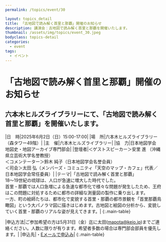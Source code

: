 ```yaml
---
permalink: /topics/event/30

layout: topics_detail
title: 「古地図で読み解く首里と那覇」開催のお知らせ
description: 講演会：古地図で読み解く首里と那覇を開催いたします。
thumbnail: /assets/img/topics/event_30.jpeg
bodyclass: topics-detail
categories:
  - event
tags:
  - イベント
---
```


# 「古地図で読み解く首里と那覇」開催のお知らせ

## 六本木ヒルズライブラリーにて、「古地図で読み解く首里と那覇」を開催いたします。

|日　時|2025年6月2日（日）15:00-17:00|
|場　所|六本木ヒルズライブラリー（森タワー49階）|
|主　催|六本木ヒルズライブラリー|
|協　力|日本地図学会　地図史・地図アーカイブ専門部会|
|登壇者|＜ゲストスピーカー＞安里 進 （沖縄県立芸術大学名誉教授）<br>＜コメンテーター＞鈴木 純子（日本地図学会名誉会員）<br>＜司会＞太田 弘（メンバーズ・コミュニティ「天空のマップ・カフェ」代表／日本地図学会常任委員）|
|テーマ|「古地図で読み解く首里と那覇」<br>18～19世紀の琉球は、人口が急速に増大した時代でした。<br>首里・那覇では人口急増による急速な都市化で様々な問題が発生したため、王府はこの問題に対処するために都市の詳細な測量図の製作に乗り出します。<br>一方、町の絵師たちは、都市化で変貌する首里・那覇の都市景観を「首里那覇鳥瞰図」という大パノラマ図に描きはじめます。古地図と絵図の分析から、変貌していく首里・那覇のリアルな姿が見えてきます。|
{:.main-table}

|申込方法|ご参加希望の方は5月31日（金）迄に太田(mapota@keio.jp)までご連絡ください。人数に限りが有ります。希望者多数の場合は専門部会部員を優先します。|
|申込先|・[Eメールで申込み](<mailto:mapota@keio.jp>)|
{:.main-table}
